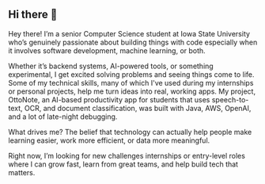 ## Hi there 👋

Hey there! I’m a senior Computer Science student at Iowa State University who’s genuinely passionate about building things with code especially when it involves software development, machine learning, or both.

Whether it’s backend systems, AI-powered tools, or something experimental, I get excited solving problems and seeing things come to life. 
Some of my technical skills, many of which I've used during my internships or personal projects, help me turn ideas into real, working apps.
My project, OttoNote, an AI-based productivity app for students that uses speech-to-text, OCR, and document classification, was built with Java, AWS, OpenAI, and a lot of late-night debugging. 

What drives me? The belief that technology can actually help people make learning easier, work more efficient, or data more meaningful.

Right now, I’m looking for new challenges internships or entry-level roles where I can grow fast, learn from great teams, and help build tech that matters.


